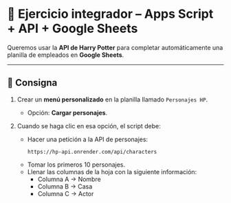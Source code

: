 # 🧩 Ejercicio integrador – Apps Script + API + Google Sheets

Queremos usar la **API de Harry Potter** para completar automáticamente una planilla de empleados en **Google Sheets**.  

---

## 📌 Consigna
1. Crear un **menú personalizado** en la planilla llamado `Personajes HP`.  
   - Opción: **Cargar personajes**.  

2. Cuando se haga clic en esa opción, el script debe:  
   - Hacer una petición a la API de personajes:  
     ```
     https://hp-api.onrender.com/api/characters
     ```
   - Tomar los primeros 10 personajes.
   - Llenar las columnas de la hoja con la siguiente información:  
     - Columna A → Nombre  
     - Columna B → Casa  
     - Columna C → Actor  
